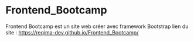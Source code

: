 # Frontend_Bootcamp
Frontend Bootcamp est un site web créer avec framework Bootstrap
lien du site : https://reqima-dev.github.io/Frontend_Bootcamp/
